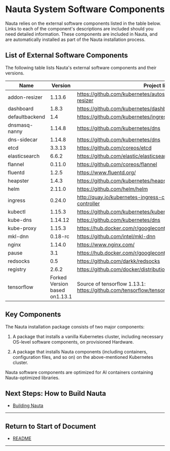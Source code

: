 # Nauta System Software Components

Nauta relies on the external software components listed in the table below. Links to each of the component's descriptions are included should you need detailed information. These components are included in Nauta, and are  automatically installed as part of the Nauta installation process. 

## List of External Software Components

The following table lists Nauta's external software components and their versions. 

Name | Version | Project link
--- | --- | --- 
addon-resizer | 1.13.6 | https://github.com/kubernetes/autoscaler/tree/master/addon-resizer 
dashboard | 1.8.3 | https://github.com/kubernetes/dashboard
defaultbackend | 1.4 | https://github.com/kubernetes/ingress-nginx
dnsmasq-nanny | 1.14.8 | https://github.com/kubernetes/dns
dns-sidecar | 1.14.8 | https://github.com/kubernetes/dns
etcd | 3.3.13 | https://github.com/coreos/etcd
elasticsearch | 6.6.2 | https://github.com/elastic/elasticsearch
flannel | 0.11.0 | https://github.com/coreos/flannel
fluentd | 1.2.5 | https://www.fluentd.org/
heapster | 1.4.3 | https://github.com/kubernetes/heapster
helm | 2.11.0 | https://github.com/helm/helm
ingress | 0.24.0 | http://quay.io/kubernetes-ingress-controller/nginx-ingress-controller
kubectl | 1.15.3 | https://github.com/kubernetes/kubernetes/tree/master/pkg/kubectl
kube-dns | 1.14.12 | https://github.com/kubernetes/dns 
kube-proxy | 1.15.3 | https://hub.docker.com/r/googlecontainer/kube-proxy-amd64/
mkl-dnn | 0.18-rc | https://github.com/intel/mkl-dnn
nginx | 1.14.0 | https://www.nginx.com/ 
pause | 3.1 | https://hub.docker.com/r/googlecontainer/pause-amd64/
redsocks | 0.5 | https://github.com/darkk/redsocks
registry | 2.6.2 | https://github.com/docker/distribution
tensorflow | Forked Version based on1.13.1 | Source of tensorflow 1.13.1: https://github.com/tensorflow/tensorflow

## Key Components

The Nauta installation package consists of two major components:

1. A package that installs a vanilla Kubernetes cluster, including necessary OS-level software components, on provisioned Hardware.

1.  A package that installs Nauta components (including containers, configuration files, and so on) on the above-mentioned Kubernetes cluster.

Nauta software components are optimized for AI containers containing Nauta-optimized libraries.

## Next Steps: How to Build Nauta

* [Building Nauta](../installation-and-configuration/README.md)

----------------------

## Return to Start of Document

* [README](../README.md)

----------------------


